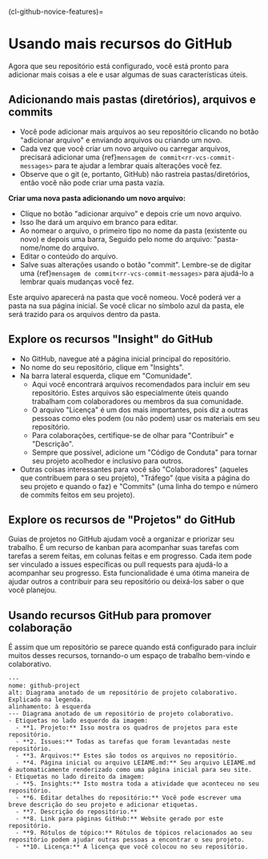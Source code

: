 (cl-github-novice-features)=
# Usando mais recursos do GitHub

Agora que seu repositório está configurado, você está pronto para adicionar mais coisas a ele e usar algumas de suas características úteis.

## Adicionando mais pastas (diretórios), arquivos e commits

* Você pode adicionar mais arquivos ao seu repositório clicando no botão "adicionar arquivo" e enviando arquivos ou criando um novo.
* Cada vez que você criar um novo arquivo ou carregar arquivos, precisará adicionar uma {ref}`mensagem de commit<rr-vcs-commit-messages>` para te ajudar a lembrar quais alterações você fez.
* Observe que o git (e, portanto, GitHub) não rastreia pastas/diretórios, então você não pode criar uma pasta vazia.


**Criar uma nova pasta adicionando um novo arquivo:**

* Clique no botão "adicionar arquivo" e depois crie um novo arquivo.
* Isso lhe dará um arquivo em branco para editar.
* Ao nomear o arquivo, o primeiro tipo no nome da pasta (existente ou novo) e depois uma barra, Seguido pelo nome do arquivo: "pasta-nome/nome do arquivo.
* Editar o conteúdo do arquivo.
* Salve suas alterações usando o botão "commit". Lembre-se de digitar uma {ref}`mensagem de commit<rr-vcs-commit-messages>` para ajudá-lo a lembrar quais mudanças você fez.

Este arquivo aparecerá na pasta que você nomeou. Você poderá ver a pasta na sua página inicial. Se você clicar no símbolo azul da pasta, ele será trazido para os arquivos dentro da pasta.

## Explore os recursos "Insight" do GitHub

* No GitHub, navegue até a página inicial principal do repositório.
* No nome do seu repositório, clique em "Insights".
* Na barra lateral esquerda, clique em "Comunidade".
  * Aqui você encontrará arquivos recomendados para incluir em seu repositório. Estes arquivos são especialmente úteis quando trabalham com colaboradores ou membros da sua comunidade.
  * O arquivo "Licença" é um dos mais importantes, pois diz a outras pessoas como eles podem (ou não podem) usar os materiais em seu repositório.
  * Para colaborações, certifique-se de olhar para "Contribuir" e "Descrição".
  * Sempre que possível, adicione um "Código de Conduta" para tornar seu projeto acolhedor e inclusivo para outros.
* Outras coisas interessantes para você são "Colaboradores" (aqueles que contribuem para o seu projeto), "Tráfego" (que visita a página do seu projeto e quando o faz) e "Commits" (uma linha do tempo e número de commits feitos em seu projeto).

## Explore os recursos de "Projetos" do GitHub
Guias de projetos no GitHub ajudam você a organizar e priorizar seu trabalho. É um recurso de kanban para acompanhar suas tarefas com tarefas a serem feitas, em colunas feitas e em progresso. Cada item pode ser vinculado a issues específicas ou pull requests para ajudá-lo a acompanhar seu progresso. Esta funcionalidade é uma ótima maneira de ajudar outros a contribuir para seu repositório ou deixá-los saber o que você planejou.


## Usando recursos GitHub para promover colaboração
É assim que um repositório se parece quando está configurado para incluir muitos desses recursos, tornando-o um espaço de trabalho bem-vindo e colaborativo.

```{figure} ../../figures/github-project.jpg
---
nome: github-project
alt: Diagrama anotado de um repositório de projeto colaborativo. Explicado na legenda.
alinhamento: à esquerda
--- Diagrama anotado de um repositório de projeto colaborativo.
- Etiquetas no lado esquerdo da imagem:
  - **1. Projeto:** Isso mostra os quadros de projetos para este repositório.
  - **2. Issues:** Todas as tarefas que foram levantadas neste repositório.
  - **3. Arquivos:** Estes são todos os arquivos no repositório.
  - **4. Página inicial ou arquivo LEIAME.md:** Seu arquivo LEIAME.md é automaticamente renderizado como uma página inicial para seu site.
- Etiquetas no lado direito da imagem:
  - **5. Insights:** Isto mostra toda a atividade que aconteceu no seu repositório. 
  - **6. Editar detalhes do repositório:** Você pode escrever uma breve descrição do seu projeto e adicionar etiquetas.
  - **7. Descrição do repositório.**
  - **8. Link para páginas GitHub:** Website gerado por este repositório.
  - **9. Rótulos de tópico:** Rótulos de tópicos relacionados ao seu repositório podem ajudar outras pessoas a encontrar o seu projeto.
  - **10. Licença:** A licença que você colocou no seu repositório.
```
